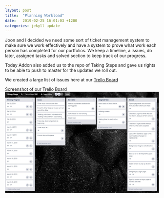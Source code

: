 ```yaml
---
layout: post
title:  "Planning Workload"
date:   2019-02-25 16:01:03 +1200
categories: jekyll update
---
```


Joon and I decided we need some sort of ticket management system to make sure we work effectively and have a system to prove what work each person has completed for our portfolios. We keep a timeline, a issues, do later, assigned tasks and solved section to keep track of our progress.

Today Addon also added us to the repo of Taking Steps and gave us rights to be able to push to master for the updates we roll out.

We created a large list of issues here at our [Trello Board][trello-link]


Screenshot of our Trello Board
![](/assets/trello.jpg)


[trello-link]: https://trello.com/b/3IbMf8hp/taking-steps